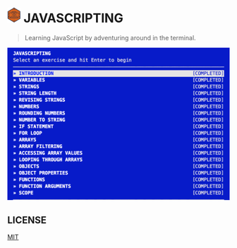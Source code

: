# ![NS](./nodeschool-logo.png) JAVASCRIPTING

> Learning JavaScript by adventuring around in the terminal.

![Progress](./progress.png)

## LICENSE
[MIT](./LICENSE.md)
